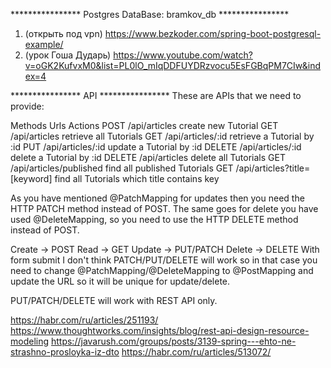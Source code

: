 
**************** Postgres DataBase: bramkov_db ****************
1. (открыть под vpn) https://www.bezkoder.com/spring-boot-postgresql-example/
2. (урок Гоша Дударь) https://www.youtube.com/watch?v=oGK2KufvxM0&list=PL0lO_mIqDDFUYDRzvocu5EsFGBqPM7CIw&index=4


**************** API ****************
These are APIs that we need to provide:

Methods             Urls                                Actions
  POST	        /api/articles	                create new Tutorial
  GET	        /api/articles	                retrieve all Tutorials
  GET	        /api/articles/:id	            retrieve a Tutorial by :id
  PUT	        /api/articles/:id	            update a Tutorial by :id
 DELETE	        /api/articles/:id	            delete a Tutorial by :id
 DELETE	        /api/articles	                delete all Tutorials
  GET	        /api/articles/published	    find all published Tutorials
  GET	        /api/articles?title=[keyword]	find all Tutorials which title contains key

As you have mentioned @PatchMapping for updates then you need the HTTP PATCH method instead of POST. The same goes for delete you have used @DeleteMapping, so you need to use the HTTP DELETE method instead of POST.

Create -> POST
Read   -> GET
Update -> PUT/PATCH
Delete -> DELETE
With form submit I don't think PATCH/PUT/DELETE will work so in that case you need to change @PatchMapping/@DeleteMapping to @PostMapping and update the URL so it will be unique for update/delete.

PUT/PATCH/DELETE will work with REST API only.


https://habr.com/ru/articles/251193/
https://www.thoughtworks.com/insights/blog/rest-api-design-resource-modeling
https://javarush.com/groups/posts/3139-spring---ehto-ne-strashno-prosloyka-iz-dto
https://habr.com/ru/articles/513072/